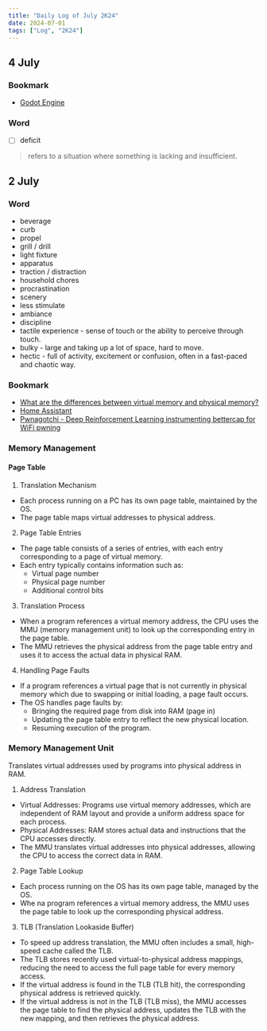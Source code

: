 ```yaml
---
title: "Daily Log of July 2K24"
date: 2024-07-01
tags: ["Log", "2K24"]
---
```


## 4 July

### Bookmark

- [Godot Engine](https://godotengine.org/)

### Word

- [ ] deficit

> refers to a situation where something is lacking and insufficient.

## 2 July

### Word

- beverage
- curb
- propel
- grill / drill
- light fixture
- apparatus
- traction / distraction
- household chores
- procrastination
- scenery
- less stimulate
- ambiance
- discipline
- tactile experience - sense of touch or the ability to perceive through touch.
- bulky - large and taking up a lot of space, hard to move.
- hectic - full of activity, excitement or confusion, often in a fast-paced and chaotic way.

### Bookmark

- [What are the differences between virtual memory and physical memory?](https://stackoverflow.com/questions/14347206/what-are-the-differences-between-virtual-memory-and-physical-memory)
- [Home Assistant](https://www.home-assistant.io/)
- [Pwnagotchi - Deep Reinforcement Learning instrumenting bettercap for WiFi pwning](https://pwnagotchi.ai)

### Memory Management

#### Page Table

1. Translation Mechanism

- Each process running on a PC has its own page table, maintained by the OS.
- The page table maps virtual addresses to physical address.

2. Page Table Entries

- The page table consists of a series of entries, with each entry corresponding to a page of virtual memory.
- Each entry typically contains information such as:
    - Virtual page number
    - Physical page number
    - Additional control bits

3. Translation Process

- When a program references a virtual memory address, the CPU uses the MMU (memory management unit) to look up the corresponding entry in the page table.
- The MMU retrieves the physical address from the page table entry and uses it to access the actual data in physical RAM.

4. Handling Page Faults

- If a program references a virtual page that is not currently in physical memory which due to swapping or initial loading, a page fault occurs.
- The OS handles page faults by:
    - Bringing the required page from disk into RAM (page in)
    - Updating the page table entry to reflect the new physical location.
    - Resuming execution of the program.

### Memory Management Unit

Translates virtual addresses used by programs into physical address in RAM.

1. Address Translation

- Virtual Addresses: Programs use virtual memory addresses, which are independent of RAM layout and provide a uniform address space for each process.
- Physical Addresses: RAM stores actual data and instructions that the CPU accesses directly.
- The MMU translates virtual addresses into physical addresses, allowing the CPU to access the correct data in RAM.

2. Page Table Lookup

- Each process running on the OS has its own page table, managed by the OS.
- Whe na program references a virtual memory address, the MMU uses the page table to look up the corresponding physical address.

3. TLB (Translation Lookaside Buffer)

- To speed up address translation, the MMU often includes a small, high-speed cache called the TLB.
- The TLB stores recently used virtual-to-physical address mappings, reducing the need to access the full page table for every memory access.
- If the virtual address is found in the TLB (TLB hit), the corresponding physical address is retrieved quickly.
- If the virtual address is not in the TLB (TLB miss), the MMU accesses the page table to find the physical address, updates the TLB with the new mapping, and then retrieves the physical address.